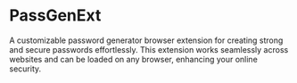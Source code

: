 # PassGenExt
A customizable password generator browser extension for creating strong and secure passwords effortlessly. This extension works seamlessly across websites and can be loaded on any browser, enhancing your online security.
